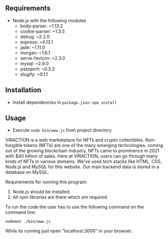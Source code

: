 ## Requirements
* Node.js with the following modules
    * body-parser: ~1.13.2
    * cookie-parser: ~1.3.5
    * debug: ~2.2.0
    * express: ~4.13.1
    * jade: ~1.11.0
    * morgan: ~1.6.1
    * serve-favicon: ~2.3.0
    * mysql: ~2.9.0
    * passport: ~0.3.2
    * slugify: ~0.1.1

## Installation
* Install dependencies in `package.json`: `npm install`

## Usage
* Execute `node bin/www.js` from project directory

VIRACTION is a web marketplace for NFTs and crypto collectibles. Non-fungible tokens (NFTs) are one of the many emerging technologies. coming out of the growing blockchain industry. 
NFTs came to prominence in 2021 with $40 billion of sales.
Here at VIRACTION, users can go through many kinds of NFTs in various domains.
We've used tech stacks like HTML, CSS, Node.js and MySQL for this website.
Our main backend data is stored in a database on MySQL.

Requirements for running this program:

1. Node.js should be installed.
2. All npm libraries are there which are required.

To run the code the user has to use the following command on the command line:
```
nodemon ./bin/www.js
```
While its running just open "localhost:3000" in your browser.

